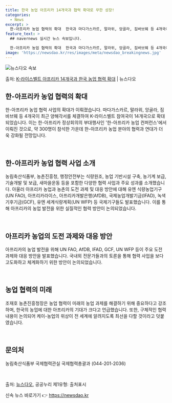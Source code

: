 ```yaml
---
title: 한국 농업 아프리카 14개국과 협력 확대로 무한 성장!
categories:
  - News
excerpt: >
  한-아프리카 농업 협력의 확대  한국과 마다가스카르, 말라위, 앙골라, 짐바브웨 등 4개국이 최근 양해각서를…
feature_text: >
  ## navernews 실시간 뉴스 속보입니다.

  한-아프리카 농업 협력의 확대  한국과 마다가스카르, 말라위, 앙골라, 짐바브웨 등 4개국이 최근 양해각서를…
image: 'https://newsdao.kr/res/images/meta/newsdao_breakingnews.jpg'
---
```


![뉴스다오 속보](https://newsdao.kr/res/images/meta/newsdao_breakingnews.jpg)

<p>출처: <a href="https://newsdao.kr/4125" rel="dofollow">K-라이스벨트 아프리카 14개국과 한국 농업 협력 확대</a> | 뉴스다오</p>

<h2 data-ke-size="size26">한-아프리카 농업 협력의 확대</h2>
한-아프리카 농업 협력 사업의 확대가 이뤄졌습니다. 마다가스카르, 말라위, 앙골라, 짐바브웨 등 4개국이 최근 양해각서를 체결하여 K-라이스벨트 참여국이 14개국으로 확대되었습니다. 이는 한-아프리카 정상회의의 부대행사인 '한-아프리카 농업 컨퍼런스'에서 이뤄진 것으로, 약 300명이 참석한 가운데 한-아프리카 농업 분야의 협력과 연대가 더욱 강화될 전망입니다.

<p data-ke-size="size16">&nbsp;</p>

<h2 data-ke-size="size26">한-아프리카 농업 협력 사업 소개</h2>
농림축산식품부, 농촌진흥청, 행정안전부는 식량원조, 농업 기반시설 구축, 농기계 보급, 기술개발 및 보급, 새마을운동 등을 포함한 다양한 협력 사업과 주요 성과를 소개했습니다. 아울러 아프리카 농업과 농촌의 도전 과제 및 대응 방안에 대해 유엔 식량농업기구(UN FAO), 아프리카라이스, 아프리카개발은행(AfDB), 국제농업개발기금(IFAD), 녹색기후기금(GCF), 유엔 세계식량계획(UN WFP) 등 국제기구들도 발표했습니다. 이를 통해 아프리카의 농업 발전을 위한 실질적인 협력 방안이 논의되었습니다.

<p data-ke-size="size16">&nbsp;</p>

<h2 data-ke-size="size26">아프리카 농업의 도전 과제와 대응 방안</h2>
아프리카의 농업 발전을 위해 UN FAO, AfDB, IFAD, GCF, UN WFP 등이 주요 도전 과제와 대응 방안을 발표했습니다. 국내외 전문가들과의 토론을 통해 협력 사업을 보다 고도화하고 체계화하기 위한 방안이 논의되었습니다.

<p data-ke-size="size16">&nbsp;</p>

<h2 data-ke-size="size26">농업 협력의 미래</h2>
조재호 농촌진흥청장은 농업 협력이 미래의 농업 과제를 해결하기 위해 중요하다고 강조하며, 한국의 농업에 대한 아프리카의 기대가 크다고 언급했습니다. 또한, 구체적인 협력 내용이 논의되어 케이-농업의 위상이 전 세계에 알려지도록 최선을 다할 것이라고 덧붙였습니다.

<p data-ke-size="size16">&nbsp;</p>

<h2 data-ke-size="size26">문의처</h2>
농림축산식품부 국제협력관실 국제협력총괄과 (044-201-2036)

<p data-ke-size="size16">&nbsp;</p>

출처: <a href="https://newsdao.kr/4125">뉴스다오</a>, 공공누리 제1유형: 출처표시 

신속 뉴스 바로가기 👉 <a href="https://newsdao.kr" rel="dofollow">https://newsdao.kr</a>



